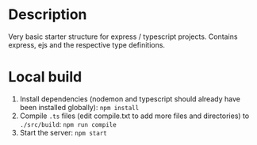 # Description

Very basic starter structure for express / typescript projects. Contains express, ejs and the respective type definitions.

# Local build

1. Install dependencies (nodemon and typescript should already have been installed globally): `npm install`
2. Compile `.ts` files (edit compile.txt to add more files and directories) to `./src/build`: `npm run compile`
3. Start the server: `npm start`
